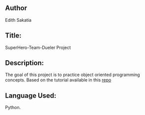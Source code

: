 ## Author

Edith Sakatia

## Title:  

SuperHero-Team-Dueler Project

## Description:

The goal of this project is to practice object oriented programming concepts. Based on the tutorial available in this [repo](https://github.com/Tech-at-DU/Superhero-Team-Dueler/tree/master/P00-Object-Oriented-Programming)

## Language Used:

Python.